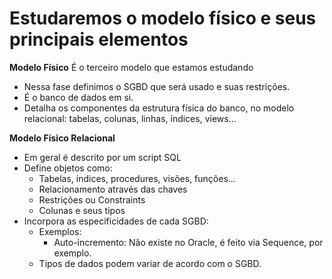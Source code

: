 # Estudaremos o modelo físico e seus principais elementos

**Modelo Físico**
É o terceiro modelo que estamos estudando
  - Nessa fase definimos o SGBD que será usado e suas restrições.
  - É o banco de dados em si.
  - Detalha os componentes da estrutura física do banco, no modelo relacional: tabelas, colunas, linhas, índices, views...

**Modelo Físico Relacional**
  - Em geral é descrito por um script SQL
  - Define objetos como:
    - Tabelas, índices, procedures, visões, funções...
    - Relacionamento através das chaves
    - Restrições ou Constraints
    - Colunas e seus tipos
  - Incorpora as especificidades de cada SGBD:
    - Exemplos:
      - Auto-incremento: Não existe no Oracle, é feito via Sequence, por exemplo.
    - Tipos de dados podem variar de acordo com o SGBD.
